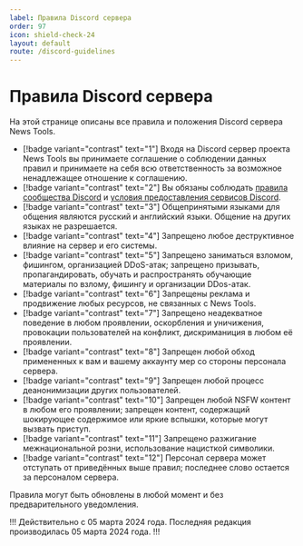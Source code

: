 ```yaml
---
label: Правила Discord сервера
order: 97
icon: shield-check-24
layout: default
route: /discord-guidelines
---
```

# Правила Discord сервера

На этой странице описаны все правила и положения Discord сервера News Tools.

- [!badge variant="contrast" text="1"] Входя на Discord сервер проекта News Tools вы принимаете соглашение о соблюдении данных правил и принимаете на себя всю ответственность за возможное ненадлежащее отношение к соглашению.
- [!badge variant="contrast" text="2"] Вы обязаны соблюдать [правила сообщества Discord](https://discord.com/guidelines) и [условия предоставления сервисов Discord](https://discord.com/terms).
- [!badge variant="contrast" text="3"] Общепринятыми языками для общения являются русский и английский языки. Общение на других языках не разрешается.
- [!badge variant="contrast" text="4"] Запрещено любое деструктивное влияние на сервер и его системы.
- [!badge variant="contrast" text="5"] Запрещено заниматься взломом, фишингом, организацией DDoS-атак; запрещено призывать, пропагандировать, обучать и распространять обучающие материалы по взлому, фишингу и организации DDos-атак.
- [!badge variant="contrast" text="6"] Запрещены реклама и продвижение любых ресурсов, не связанных с News Tools.
- [!badge variant="contrast" text="7"] Запрещено неадекватное поведение в любом проявлении, оскорбления и уничижения, провокации пользователей на конфликт, дискриманиция в любом её проявлении.
- [!badge variant="contrast" text="8"] Запрещен любой обход примененных к вам и вашему аккаунту мер со стороны персонала сервера.
- [!badge variant="contrast" text="9"] Запрещен любой процесс деанонимизации других пользователей.
- [!badge variant="contrast" text="10"] Запрещен любой NSFW контент в любом его проявлении; запрещен контент, содержащий шокирующее содержимое или яркие вспышки, которые могут вызвать приступ.
- [!badge variant="contrast" text="11"] Запрещено разжигание межнациональной розни, использование нацисткой символики.
- [!badge variant="contrast" text="12"] Персонал сервера может отступать от приведённых выше правил; последнее слово остается за персоналом сервера.

Правила могут быть обновлены в любой момент и без предварительного уведомления.

!!!
Действительно с 05 марта 2024 года.
Последняя редакция производилась 05 марта 2024 года. 
!!!
